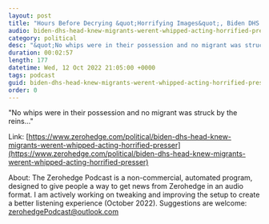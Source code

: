 ```yaml
---
layout: post
title: "Hours Before Decrying &quot;Horrifying Images&quot;, Biden DHS Head Was Told Border Agents Did Not Whip Haitian Migrants"
audio: biden-dhs-head-knew-migrants-werent-whipped-acting-horrified-presser-0
category: political
desc: "&quot;No whips were in their possession and no migrant was struck by the reins...&quot;"
duration: 00:02:57
length: 177
datetime: Wed, 12 Oct 2022 21:05:00 +0000
tags: podcast
guid: biden-dhs-head-knew-migrants-werent-whipped-acting-horrified-presser-0
order: 0
---
```

&quot;No whips were in their possession and no migrant was struck by the reins...&quot;

Link: [https://www.zerohedge.com/political/biden-dhs-head-knew-migrants-werent-whipped-acting-horrified-presser](https://www.zerohedge.com/political/biden-dhs-head-knew-migrants-werent-whipped-acting-horrified-presser)

About: The Zerohedge Podcast is a non-commercial, automated program, designed to give people a way to get news from Zerohedge in an audio format.  I am actively working on tweaking and improving the setup to create a better listening experience (October 2022).  Suggestions are welcome: [zerohedgePodcast@outlook.com](mailto:zerohedgePodcast@outlook.com)